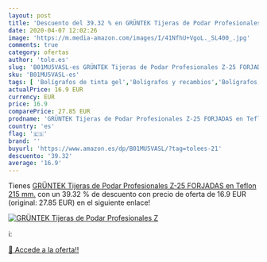 ```yaml
---
layout: post
title: 'Descuento del 39.32 % en GRÜNTEK Tijeras de Podar Profesionales Z'
date: 2020-04-07 12:02:26
image: 'https://m.media-amazon.com/images/I/41NfhU+VgoL._SL400_.jpg'
comments: true
category: ofertas
author: 'tole.es'
slug: 'B01MU5VASL-es GRÜNTEK Tijeras de Podar Profesionales Z-25 FORJADAS en...'
sku: 'B01MU5VASL-es'
tags: [ 'Bolígrafos de tinta gel','Bolígrafos y recambios','Bolígrafos, lápices y útiles de escritura','Oficina y papelería','Recambios para bolígrafos y plumas','tijeras', ]
actualPrice: 16.9 EUR
currency: EUR
price: 16.9
comparePrice: 27.85 EUR
prodname: 'GRÜNTEK Tijeras de Podar Profesionales Z-25 FORJADAS en Teflon 215 mm.'
country: 'es'
flag: '🇪🇸'
brand: ''
buyurl: 'https://www.amazon.es/dp/B01MU5VASL/?tag=tolees-21'
descuento: '39.32'
average: '16.9'
---
```


Tienes [GRÜNTEK Tijeras de Podar Profesionales Z-25 FORJADAS en Teflon 215 mm.](https://www.amazon.es/dp/B01MU5VASL/?tag=tolees-21) con un 39.32 % de descuento con precio de oferta de 16.9 EUR (original: 27.85 EUR) en el siguiente enlace!

[![GRÜNTEK Tijeras de Podar Profesionales Z](https://m.media-amazon.com/images/I/41NfhU+VgoL._SL400_.jpg)](https://www.amazon.es/dp/B01MU5VASL/?tag=tolees-21)

ℹ️:


[🛒 Accede a la oferta!!](https://www.amazon.es/dp/B01MU5VASL/?tag=tolees-21)
